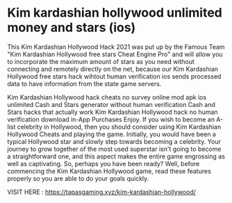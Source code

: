 # Kim kardashian hollywood unlimited money and stars (ios)

This Kim Kardashian Hollywood Hack 2021 was put up by the Famous Team "Kim Kardashian Hollywood free stars Cheat Engine Pro" and will allow you to incorporate the maximum amount of stars as you need without connecting and remotely directly on the net, because our Kim Kardashian Hollywood free stars hack wihtout human verification ios sends processed data to have information from the state game servers.
 
Kim Kardashian Hollywood hack cheats no survey online mod apk ios unlimited Cash and Stars generator without human verification Cash and Stars hacks that actually work Kim Kardashian Hollywood hack no human verification download in-App Purchases Enjoy. If you wish to become an A-list celebrity in Hollywood, then you should consider using Kim Kardashian Hollywood Cheats and playing the game. Initially, you would have been a typical Hollywood star and slowly step towards becoming a celebrity. Your journey to grow together of the most used superstar isn't going to become a straightforward one, and this aspect makes the entire game engrossing as well as captivating. So, perhaps you have been ready? Well, before commencing the Kim Kardashian Hollywood game, read these features properly so you are able to do your goals quickly.


VISIT HERE : https://tapasgaming.xyz/kim-kardashian-hollywood/
